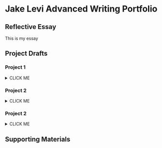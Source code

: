 # Jake Levi Advanced Writing Portfolio
## Reflective Essay
This is my essay
## Project Drafts

### Project 1

<details><summary>CLICK ME</summary>
<p>
This is project 1....
</p>
</details>

### Project 2
<details><summary>CLICK ME</summary>
<p>
This is project 2....
</p>
</details>

### Project 2
<details><summary>CLICK ME</summary>
<p>
This is project 2....
</p>
</details>

## Supporting Materials
